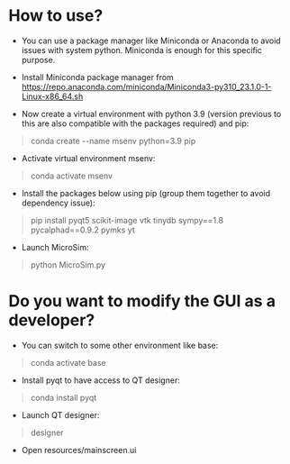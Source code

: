 # How to use?

* You can use a package manager like Miniconda or Anaconda to avoid issues with system python. Miniconda is enough for this specific purpose.

* Install Miniconda package manager from https://repo.anaconda.com/miniconda/Miniconda3-py310_23.1.0-1-Linux-x86_64.sh

* Now create a virtual environment with python 3.9 (version previous to this are also compatible with the packages required) and pip:

> conda create --name msenv python=3.9 pip

* Activate virtual environment msenv:

> conda activate msenv

* Install the packages below using pip (group them together to avoid dependency issue):

> pip install pyqt5 scikit-image vtk tinydb sympy==1.8 pycalphad==0.9.2 pymks yt

* Launch MicroSim:

> python MicroSim.py

# Do you want to modify the GUI as a developer?

* You can switch to some other environment like base:

> conda activate base

* Install pyqt to have access to QT designer:

> conda install pyqt

* Launch QT designer:

> designer

* Open resources/mainscreen.ui

